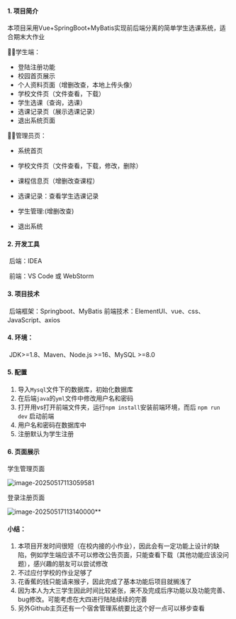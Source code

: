 #### 1. 项目简介

本项目采用Vue+SpringBoot+MyBatis实现前后端分离的简单学生选课系统，适合期末大作业

🧑‍🎓学生端：

- 登陆注册功能
- 校园首页展示
- 个人资料页面（增删改查，本地上传头像）
- 学校文件页（文件查看，下载）
- 学生选课（查询，选课）
- 选课记录页（展示选课记录）
- 退出系统页面

🧑‍🏫管理员页：

- 系统首页

- 学校文件页（文件查看，下载，修改，删除）

- 课程信息页（增删改查课程）

- 选课记录：查看学生选课记录

- 学生管理:(增删改查)

- 退出系统

  

#### 2. 开发工具

​	后端：IDEA   

​	前端：VS Code 或 WebStorm

#### 3. 项目技术

​	后端框架：Springboot、MyBatis
​	前端技术：ElementUI、vue、css、JavaScript、axios

#### 4. 环境：

​     JDK>=1.8、Maven、Node.js >=16、MySQL >=8.0



#### 5. 配置

1. 导入`Mysql`文件下的数据库，初始化数据库
2. 在后端`java`的`yml`文件中修改用户名和密码
3. 打开用vs打开前端文件夹，运行`npm install`安装前端环境，而后 `npm run dev` 启动前端
4. 用户名和密码在数据库中
5. 注册默认为学生注册

#### 6. 页面展示

学生管理页面

![image-20250517113059581](https://bu.dusays.com/2025/05/17/682802f42e312.png)

登录注册页面

![image-20250517113140000](https://bu.dusays.com/2025/05/17/682803296436a.png)**



#### 小结：

1. 本项目开发时间很短（在校内接的小作业），因此会有一定功能上设计的缺陷，例如学生端应该不可以修改公告页面，只能查看下载（其他功能应该没问题），感兴趣的朋友可以尝试修改
2. 不过应付学校的作业足够了
3. 花香蕉的钱只能请来猴子，因此完成了基本功能后项目就搁浅了
4. 因为本人为大三学生因此时间比较紧张，来不及完成后序功能以及功能完善、bug修改。可能考虑在大四进行陆陆续续的完善
5. 另外Github主页还有一个宿舍管理系统要比这个好一点可以移步查看
